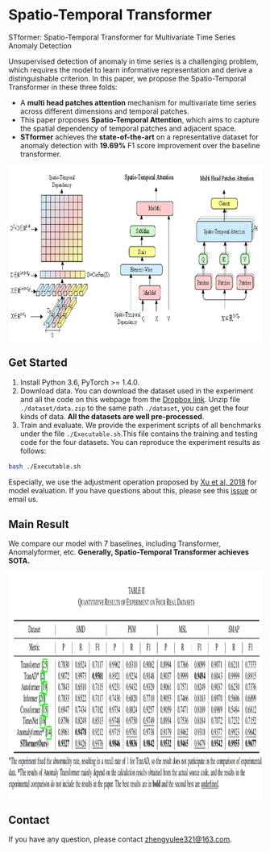 # Spatio-Temporal Transformer 
STformer: Spatio-Temporal Transformer for Multivariate Time Series Anomaly Detection

Unsupervised detection of anomaly in time series is a challenging problem, which requires the model to learn informative representation and derive a distinguishable criterion. In this paper, we propose the Spatio-Temporal Transformer in these three folds:

- A **multi head patches attention** mechanism for multivariate time series across different dimensions and temporal patches.
- This paper proposes **Spatio-Temporal Attention**, which aims to capture the spatial dependency of temporal patches and adjacent space.
- **STformer** achieves the **state-of-the-art** on a representative dataset for anomaly detection with **19.69\%** F1 score improvement over the baseline transformer.
<p align="center">
<img src=".\pics\key.png" height = "350" alt="" align=center />
</p>

## Get Started

1. Install Python 3.6, PyTorch >= 1.4.0. 
2. Download data. You can download the dataset used in the experiment and all the code on this webpage from the [Dropbox link](https://www.dropbox.com/sh/jtpmdoxyg2ybolh/AABL9oYTWreFxFBAgqOGxafJa?dl=0). Unzip file `./dataset/data.zip` to the same path `./dataset`, you can get the four kinds of data. **All the datasets are well pre-processed**. 
3. Train and evaluate. We provide the experiment scripts of all benchmarks under the file `./Executable.sh`.This file contains the training and testing code for the four datasets. You can reproduce the experiment results as follows:
```bash
bash ./Executable.sh
```

Especially, we use the adjustment operation proposed by [Xu et al, 2018](https://arxiv.org/pdf/1802.03903.pdf) for model evaluation. If you have questions about this, please see this [issue](https://github.com/thuml/Anomaly-Transformer/issues/14) or email us.

## Main Result

We compare our model with 7 baselines, including Transformer, Anomalyformer, etc. **Generally,  Spatio-Temporal Transformer achieves SOTA.**

<p align="center">
<img src=".\pics\results (2).png" height = "450" alt="" align=center />
</p>


## Contact
If you have any question, please contact zhengyulee321@163.com.
